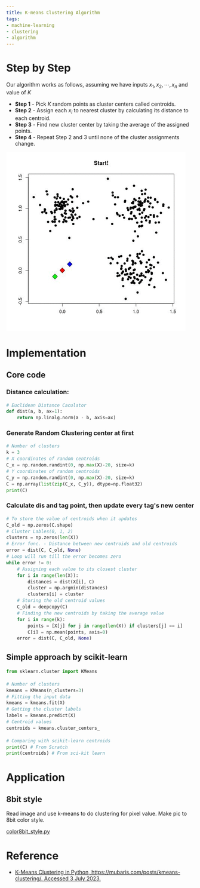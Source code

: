 ```yaml
---
title: K-means Clustering Algorithm
tags:
- machine-learning
- clustering
- algorithm
---
```


# Step by Step

Our algorithm works as follows, assuming we have inputs $x_1, x_2, \cdots, x_n$ and value of $K$

- **Step 1** - Pick $K$ random points as cluster centers called centroids.
- **Step 2** - Assign each $x_i$ to nearest cluster by calculating its distance to each centroid.
- **Step 3** - Find new cluster center by taking the average of the assigned points.
- **Step 4** - Repeat Step 2 and 3 until none of the cluster assignments change.

![](Deep_Learning_And_Machine_Learning/clustering/k-means/attachments/k4XcapI.gif)

# Implementation

## Core code

### Distance calculation:

```python
# Euclidean Distance Caculator
def dist(a, b, ax=1):
    return np.linalg.norm(a - b, axis=ax)
```


### Generate Random Clustering center at first

```python
# Number of clusters
k = 3
# X coordinates of random centroids
C_x = np.random.randint(0, np.max(X)-20, size=k)
# Y coordinates of random centroids
C_y = np.random.randint(0, np.max(X)-20, size=k)
C = np.array(list(zip(C_x, C_y)), dtype=np.float32)
print(C)
```

### Calculate dis and tag point, then update every tag's new center

```python
# To store the value of centroids when it updates
C_old = np.zeros(C.shape)
# Cluster Lables(0, 1, 2)
clusters = np.zeros(len(X))
# Error func. - Distance between new centroids and old centroids
error = dist(C, C_old, None)
# Loop will run till the error becomes zero
while error != 0:
    # Assigning each value to its closest cluster
    for i in range(len(X)):
        distances = dist(X[i], C)
        cluster = np.argmin(distances)
        clusters[i] = cluster
    # Storing the old centroid values
    C_old = deepcopy(C)
    # Finding the new centroids by taking the average value
    for i in range(k):
        points = [X[j] for j in range(len(X)) if clusters[j] == i]
        C[i] = np.mean(points, axis=0)
    error = dist(C, C_old, None)
```

## Simple approach by scikit-learn

```python
from sklearn.cluster import KMeans

# Number of clusters
kmeans = KMeans(n_clusters=3)
# Fitting the input data
kmeans = kmeans.fit(X)
# Getting the cluster labels
labels = kmeans.predict(X)
# Centroid values
centroids = kmeans.cluster_centers_

# Comparing with scikit-learn centroids
print(C) # From Scratch
print(centroids) # From sci-kit learn
```

# Application 

## 8bit style

Read image and use k-means to do clustering for pixel value. Make pic to 8bit color style.

[color8bit_style.py](https://github.com/PinkR1ver/Jude.W-s-Knowledge-Brain/blob/master/Deep_Learning_And_Machine_Learning/clustering/k-means/application/color8bit_style.py)

# Reference

* [K-Means Clustering in Python, https://mubaris.com/posts/kmeans-clustering/. Accessed 3 July 2023.](https://mubaris.com/posts/kmeans-clustering/)
